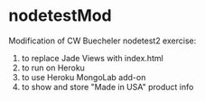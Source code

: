 nodetestMod
===========
Modification of CW Buecheler nodetest2 exercise:
1) to replace Jade Views with index.html
2) to run on Heroku
3) to use Heroku MongoLab add-on
4) to show and store "Made in USA" product info
